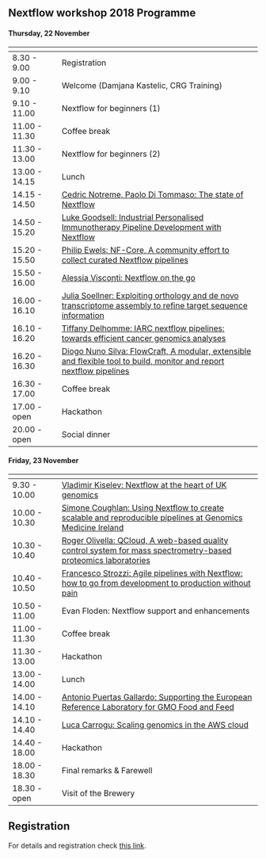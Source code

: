## Nextflow workshop 2018 Programme

#### Thursday, 22 November

|<img width=150/>|                            |
|------------- |----------------------------|
| 8.30 - 9.00  | Registration              |
| 9.00 - 9.10  | Welcome (Damjana Kastelic, CRG Training)              |
| 9.10 - 11.00 | Nextflow for beginners (1) |
| 11.00 - 11.30 | Coffee break              |
| 11.30 - 13.00 | Nextflow for beginners (2)|
| 13.00 - 14.15 | Lunch                     |
| 14.15 - 14.50 | [Cedric Notreme, Paolo Di Tommaso: The state of Nextflow](https://github.com/nextflow-io/nf-hack18/blob/master/abstracts.md#the-state-of-nextflow) | 
| 14.50 - 15.20 | [Luke Goodsell: Industrial Personalised Immunotherapy Pipeline Development with Nextflow](https://www.nextflow.io/nfhack/2018/luke-goodsell.html) | 
| 15.20 - 15.50 | [Philip Ewels: NF-Core, A community effort to collect curated Nextflow pipelines](https://www.nextflow.io/nfhack/2018/phil.html) |
| 15.50 - 16.00 | [Alessia Visconti: Nextflow on the go](https://www.nextflow.io/nfhack/2018/alessia.html) |
| 16.00 - 16.10 | [Julia Soellner: Exploiting orthology and de novo transcriptome assembly to refine target sequence information](https://github.com/nextflow-io/nf-hack18/blob/master/abstracts.md#exploiting-orthology-and-de-novo-transcriptome-assembly-to-refine-target-sequence-information) | 
| 16.10 - 16.20 | [Tiffany Delhomme: IARC nextflow pipelines: towards efficient cancer genomics analyses](https://www.nextflow.io/nfhack/2018/tiffany.html) | 
| 16.20 - 16.30 | [Diogo Nuno Silva: FlowCraft, A modular, extensible and flexible tool to build, monitor and report nextflow pipelines](https://www.nextflow.io/nfhack/2018/diogo.html) | 
| 16.30 - 17.00 | Coffee break              |
| 17.00 - open  | Hackathon                 |
| 20.00 - open  | Social dinner             |

#### Friday, 23 November

|<img width=150/>|                            |
|---------------|---------------------------|
| 9.30 - 10.00  | [Vladimir Kiselev: Nextflow at the heart of UK genomics](https://www.nextflow.io/nfhack/2018/vladimir-kiselev.html) |
| 10.00 - 10.30 | [Simone Coughlan: Using Nextflow to create scalable and reproducible pipelines at Genomics Medicine Ireland](https://www.nextflow.io/nfhack/2018/simone.html) | 
| 10.30 - 10.40 | [Roger Olivella: QCloud, A web-based quality control system for mass spectrometry-based proteomics laboratories](https://www.nextflow.io/nfhack/2018/roger.html) |
| 10.40 - 10.50 | [Francesco Strozzi: Agile pipelines with Nextflow: how to go from development to production without pain](https://www.nextflow.io/nfhack/2018/francesco.html) |
| 10.50 - 11.00 | Evan Floden: Nextflow support and enhancements |
| 11.00 - 11.30 | Coffee break              |
| 11.30 - 13.00 | Hackathon                 |
| 13.00 - 14.00 | Lunch                     |
| 14.00 - 14.10 | [Antonio Puertas Gallardo: Supporting the European Reference Laboratory for GMO Food and Feed](https://www.nextflow.io/nfhack/2018/antonio.html)  |
| 14.10 - 14.40 | [Luca Carrogu: Scaling genomics in the AWS cloud](https://www.nextflow.io/nfhack/2018/luca.html) | 
| 14.40 - 18.00 | Hackathon                 |
| 18.00 - 18.30 | Final remarks & Farewell  |
| 18.30 - open  | Visit of the Brewery      |

## Registration 

For details and registration check [this link](http://www.crg.eu/en/event/coursescrg-nextflow-reproducible-silico-genomics-0).





